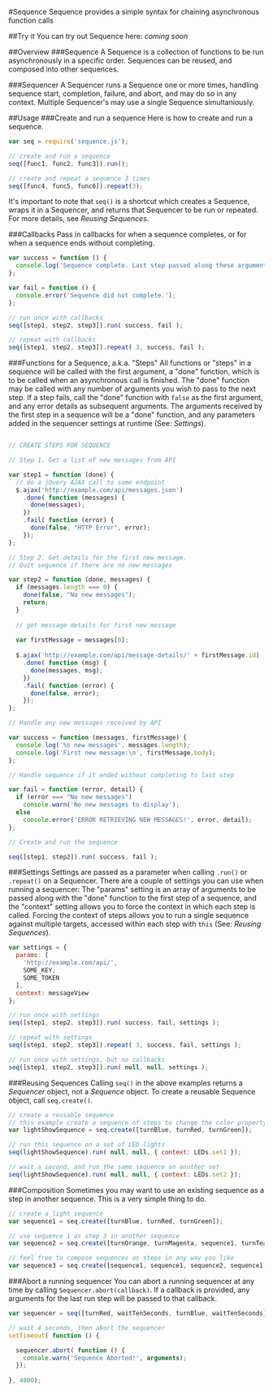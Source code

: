 #Sequence
Sequence provides a simple syntax for chaining asynchronous function calls

##Try it
You can try out Sequence here: _coming soon_

##Overview
###Sequence
A Sequence is a collection of functions to be run asynchronously in a specific order.  Sequences can be reused, and composed into other sequences.

###Sequencer
A Sequencer runs a Sequence one or more times, handling sequence start, completion, failure, and abort, and may do so in any context.  Multiple Sequencer's may use a single Sequence simultaniously.

##Usage
###Create and run a sequence
Here is how to create and run a sequence.
```js
var seq = require('sequence.js');

// create and run a sequence
seq([func1, func2, func3]).run();

// create and repeat a sequence 3 times
seq([func4, func5, func6]).repeat(3);

```
It's important to note that ```seq()``` is a shortcut which creates a Sequence, wraps it in a Sequencer, and returns that Sequencer to be run or repeated.  For more details, see *Reusing Sequences*.

###Callbacks
Pass in callbacks for when a sequence completes, or for when a sequence ends without completing.

```js
var success = function () {
  console.log('Sequence complete. Last step passed along these arguments:', arguments);
};

var fail = function () {
  console.error('Sequence did not complete.');
};

// run once with callbacks
seq([step1, step2, step3]).run( success, fail );

// repeat with callbacks
seq([step1, step2, step3]).repeat( 3, success, fail );
```

###Functions for a Sequence, a.k.a. "Steps"
All functions or "steps" in a sequence will be called with the first argument, a "done" function, which is to be called when an asynchronous call is finished.  The "done" function may be called with any number of arguments you wish to pass to the next step.  If a step fails, call the "done" function with ```false``` as the first argument, and any error details as subsequent arguments.  The arguments received by the first step in a sequence will be a "done" function, and any parameters added in the sequencer settings at runtime (See: *Settings*).

```js

// CREATE STEPS FOR SEQUENCE

// Step 1. Get a list of new messages from API

var step1 = function (done) {
  // do a jQuery AJAX call to some endpoint
  $.ajax('http://example.com/api/messages.json')
    .done( function (messages) {
      done(messages);
    })
    .fail( function (error) {
      done(false, "HTTP Error", error);
    });
};

// Step 2. Get details for the first new message.
// Quit sequence if there are no new messages

var step2 = function (done, messages) {
  if (messages.length === 0) {
    done(false, "No new messages");
    return;
  }
  
  // get message details for first new message
  
  var firstMessage = messages[0];
  
  $.ajax('http://example.com/api/message-details/' + firstMessage.id)
    .done( function (msg) {
      done(messages, msg);
    })
    .fail( function (error) {
      done(false, error);
    });
};

// Handle any new messages received by API

var success = function (messages, firstMessage) {
  console.log('%s new messages', messages.length);
  console.log('First new message:\n', firstMessage.body);
};

// Handle sequence if it ended without completing to last step

var fail = function (error, detail) {
  if (error === "No new messages")
    console.warn('No new messages to display');
  else
    console.error('ERROR RETRIEVING NEW MESSAGES!', error, detail);
};

// Create and run the sequence

seq([step1, step2]).run( success, fail );
```

###Settings
Settings are passed as a parameter when calling ```.run()``` or ```.repeat()``` on a Sequencer.  There are a couple of settings you can use when running a sequencer: The "params" setting is an array of arguments to be passed along with the "done" function to the first step of a sequence, and the "context" setting allows you to force the context in which each step is called.  Forcing the context of steps allows you to run a single sequence against multiple targets, accessed within each step with ```this``` (See: *Reusing Sequences*).
```js
var settings = {
  params: [
    'http://example.com/api/',
    SOME_KEY,
    SOME_TOKEN
  ],
  context: messageView
};

// run once with settings
seq([step1, step2, step3]).run( success, fail, settings );

// repeat with settings
seq([step1, step2, step3]).repeat( 3, success, fail, settings );

// run once with settings, but no callbacks
seq([step1, step2, step3]).run( null, null, settings );
```

###Reusing Sequences
Calling ```seq()``` in the above examples returns a *Sequencer* object, not a *Sequence* object.  To create a reusable Sequence object, call ```seq.create()```.
```js
// create a reusable sequence
// this example create a sequence of steps to change the color property of some LED lights
var lightShowSequence = seq.create([turnBlue, turnRed, turnGreen]);

// run this sequence on a set of LED lights
seq(lightShowSequence).run( null, null, { context: LEDs.set1 });

// wait a second, and run the same sequence on another set
seq(lightShowSequence).run( null, null, { context: LEDs.set2 });
```

###Composition
Sometimes you may want to use an existing sequence as a step in another sequence.  This is a very simple thing to do.
```js
// create a light sequence
var sequence1 = seq.create([turnBlue, turnRed, turnGreen]);

// use sequence 1 as step 3 in another sequence
var sequence2 = seq.create([turnOrange, turnMagenta, sequence1, turnTeal]);

// feel free to compose sequences as steps in any way you like
var sequence3 = seq.create([sequence1, sequence1, sequence2, sequence1, turnRed]);
```

###Abort a running sequencer
You can abort a running sequencer at any time by calling ```Sequencer.abort(callback)```.  If a callback is provided, any arguments for the last run step will be passed to that callback.
```js
var sequencer = seq([turnRed, waitTenSeconds, turnBlue, waitTenSeconds]).run(); // police lights!

// wait 4 seconds, then abort the sequencer
setTimeout( function () {

  sequencer.abort( function () {
    console.warn('Sequence Aborted!', arguments);
  });
  
}, 4000);
```
